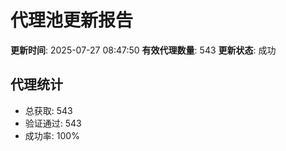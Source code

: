 # 代理池更新报告

**更新时间**: 2025-07-27 08:47:50
**有效代理数量**: 543
**更新状态**:  成功

## 代理统计
- 总获取: 543
- 验证通过: 543
- 成功率: 100%
